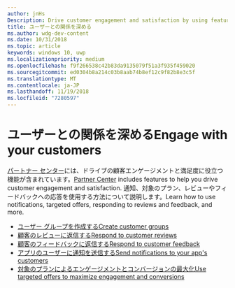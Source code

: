 ```yaml
---
author: jnHs
Description: Drive customer engagement and satisfaction by using features like notifications, targeted offers, responding to reviews and feedback, and more.
title: ユーザーとの関係を深める
ms.author: wdg-dev-content
ms.date: 10/31/2018
ms.topic: article
keywords: windows 10, uwp
ms.localizationpriority: medium
ms.openlocfilehash: f9f266538c42b83da9135079f51a3f935f459020
ms.sourcegitcommit: ed0304b8a214c03b8aab74b8ef12c9f82b8e3c5f
ms.translationtype: MT
ms.contentlocale: ja-JP
ms.lasthandoff: 11/19/2018
ms.locfileid: "7280597"
---
```

# <a name="engage-with-your-customers"></a><span data-ttu-id="fbeb4-103">ユーザーとの関係を深める</span><span class="sxs-lookup"><span data-stu-id="fbeb4-103">Engage with your customers</span></span>

<span data-ttu-id="fbeb4-104">[パートナー センター](https://partner.microsoft.com/dashboard)には、ドライブの顧客エンゲージメントと満足度に役立つ機能が含まれています。</span><span class="sxs-lookup"><span data-stu-id="fbeb4-104">[Partner Center](https://partner.microsoft.com/dashboard) includes features to help you drive customer engagement and satisfaction.</span></span> <span data-ttu-id="fbeb4-105">通知、対象のプラン、レビューやフィードバックへの応答を使用する方法について説明します。</span><span class="sxs-lookup"><span data-stu-id="fbeb4-105">Learn how to use notifications, targeted offers, responding to reviews and feedback, and more.</span></span>

-   [<span data-ttu-id="fbeb4-106">ユーザー グループを作成する</span><span class="sxs-lookup"><span data-stu-id="fbeb4-106">Create customer groups</span></span>](create-customer-groups.md)
-   [<span data-ttu-id="fbeb4-107">顧客のレビューに返信する</span><span class="sxs-lookup"><span data-stu-id="fbeb4-107">Respond to customer reviews</span></span>](respond-to-customer-reviews.md)
-   [<span data-ttu-id="fbeb4-108">顧客のフィードバックに返信する</span><span class="sxs-lookup"><span data-stu-id="fbeb4-108">Respond to customer feedback</span></span>](respond-to-customer-feedback.md)
-   [<span data-ttu-id="fbeb4-109">アプリのユーザーに通知を送信する</span><span class="sxs-lookup"><span data-stu-id="fbeb4-109">Send notifications to your app's customers</span></span>](send-push-notifications-to-your-apps-customers.md)
-   [<span data-ttu-id="fbeb4-110">対象のプランによるエンゲージメントとコンバージョンの最大化</span><span class="sxs-lookup"><span data-stu-id="fbeb4-110">Use targeted offers to maximize engagement and conversions</span></span>](use-targeted-offers-to-maximize-engagement-and-conversions.md)

 
